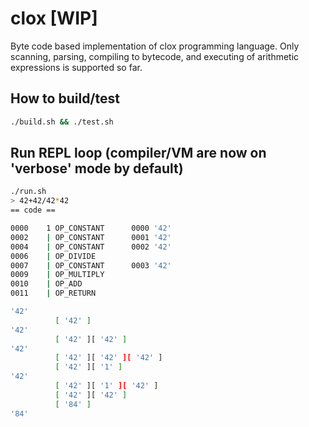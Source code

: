 # clox [WIP]
Byte code based implementation of clox programming language. Only scanning, parsing, compiling to bytecode, and executing of arithmetic expressions is supported so far.

## How to build/test
```bash
./build.sh && ./test.sh
```
## Run REPL loop (compiler/VM are now on 'verbose' mode by default)
```bash
./run.sh
> 42+42/42*42
== code ==

0000    1 OP_CONSTANT      0000 '42'
0002    | OP_CONSTANT      0001 '42'
0004    | OP_CONSTANT      0002 '42'
0006    | OP_DIVIDE
0007    | OP_CONSTANT      0003 '42'
0009    | OP_MULTIPLY
0010    | OP_ADD
0011    | OP_RETURN

'42'
          [ '42' ]
'42'
          [ '42' ][ '42' ]
'42'
          [ '42' ][ '42' ][ '42' ]
          [ '42' ][ '1' ]
'42'
          [ '42' ][ '1' ][ '42' ]
          [ '42' ][ '42' ]
          [ '84' ]
'84'
```
